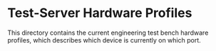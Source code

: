 Test-Server Hardware Profiles
==============================

This directory contains the current engineering test bench
hardware profiles, which describes which device is currently on
which port. 





